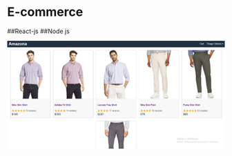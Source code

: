 # E-commerce

##React-js
##Node js

![Amazona](https://github.com/Thiago-Batista-da-Silva-Oliveira/E-commerce/blob/main/Amazona.png)
